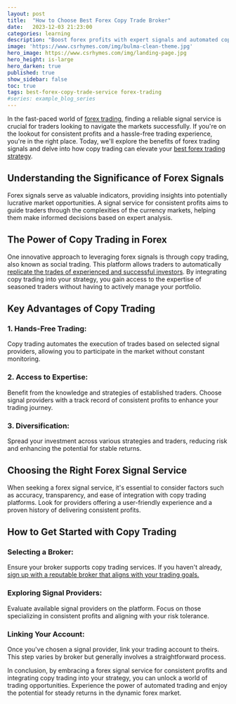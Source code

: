 ```yaml
---
layout: post
title:  "How to Choose Best Forex Copy Trade Broker"
date:   2023-12-03 21:23:00
categories: learning
description: "Boost forex profits with expert signals and automated copy trading broker. Elevate your strategy for consistent success."
image: 'https://www.csrhymes.com/img/bulma-clean-theme.jpg'
hero_image: https://www.csrhymes.com/img/landing-page.jpg
hero_height: is-large
hero_darken: true
published: true
show_sidebar: false
toc: true
tags: best-forex-copy-trade-service forex-trading
#series: example_blog_series
---
```


<p>In the fast-paced world of <a href="https://www.daytrading.ltd/learning/what-is-forex-trading">forex trading</a>, finding a reliable signal service is crucial for traders looking to navigate the markets successfully. If you're on the lookout for consistent profits and a hassle-free trading experience, you're in the right place. Today, we'll explore the benefits of forex trading signals and delve into how copy trading can elevate your <a href="https://www.daytrading.ltd/learning/best-forex-trading-strategy">best forex trading strategy</a>.</p>

## Understanding the Significance of Forex Signals
<p>Forex signals serve as valuable indicators, providing insights into potentially lucrative market opportunities. A signal service for consistent profits aims to guide traders through the complexities of the currency markets, helping them make informed decisions based on expert analysis.</p>

## The Power of Copy Trading in Forex
<p>One innovative approach to leveraging forex signals is through copy trading, also known as social trading. This platform allows traders to automatically <a href="https://www.icmarkets.com/global/en/social-trading-tools/social-trading-mobile-app/?camp=7746" rel="nofollow">replicate the trades of experienced and successful investors</a>. By integrating copy trading into your strategy, you gain access to the expertise of seasoned traders without having to actively manage your portfolio.</p>

## Key Advantages of Copy Trading
<h3>1. Hands-Free Trading:</h3>
<p>Copy trading automates the execution of trades based on selected signal providers, allowing you to participate in the market without constant monitoring.</p>

<h3>2. Access to Expertise:</h3>
<p>Benefit from the knowledge and strategies of established traders. Choose signal providers with a track record of consistent profits to enhance your trading journey.</p>

<h3>3. Diversification:</h3>
<p>Spread your investment across various strategies and traders, reducing risk and enhancing the potential for stable returns.</p>

## Choosing the Right Forex Signal Service
<p>When seeking a forex signal service, it's essential to consider factors such as accuracy, transparency, and ease of integration with copy trading platforms. Look for providers offering a user-friendly experience and a proven history of delivering consistent profits.</p>

## How to Get Started with Copy Trading
<h3>Selecting a Broker:</h3>
<p>Ensure your broker supports copy trading services. If you haven't already, <a href="https://www.icmarkets.com/global/en/social-trading-tools/social-trading-mobile-app/?camp=7746" rel="nofollow">sign up with a reputable broker that aligns with your trading goals.</a></p>

<h3>Exploring Signal Providers:</h3>
<p>Evaluate available signal providers on the platform. Focus on those specializing in consistent profits and aligning with your risk tolerance.</p>

<h3>Linking Your Account:</h3>
<p>Once you've chosen a signal provider, link your trading account to theirs. This step varies by broker but generally involves a straightforward process.</p>

<p>In conclusion, by embracing a forex signal service for consistent profits and integrating copy trading into your strategy, you can unlock a world of trading opportunities. Experience the power of automated trading and enjoy the potential for steady returns in the dynamic forex market.</p>

<script type='application/ld+json'>
{
  "@context": "https://schema.org",
  "@type": "FAQPage",
  "mainEntity": [
    {
      "@type": "Question",
      "name": "What are forex signals?",
      "acceptedAnswer": {
        "@type": "Answer",
        "text": "Forex signals are valuable indicators that offer insights into potential market opportunities, guiding traders through the complexities of currency markets with expert analysis."
      }
    },
    {
      "@type": "Question",
      "name": "What is copy trading in forex?",
      "acceptedAnswer": {
        "@type": "Answer",
        "text": "Copy trading, also known as social trading, is an innovative approach that allows traders to automatically replicate the trades of experienced investors. It provides access to the expertise of seasoned traders without active portfolio management."
      }
    },
    {
      "@type": "Question",
      "name": "What are the advantages of copy trading?",
      "acceptedAnswer": {
        "@type": "Answer",
        "text": "Key advantages of copy trading include hands-free trading, access to expertise from established traders, and the ability to diversify investments across various strategies and traders, reducing risk and enhancing potential returns."
      }
    },
    {
      "@type": "Question",
      "name": "How to choose the right forex signal service?",
      "acceptedAnswer": {
        "@type": "Answer",
        "text": "When selecting a forex signal service, consider factors such as accuracy, transparency, and ease of integration with copy trading platforms. Look for providers offering a user-friendly experience and a proven history of consistent profits."
      }
    },
    {
      "@type": "Question",
      "name": "What are the steps to get started with copy trading?",
      "acceptedAnswer": {
        "@type": "Answer",
        "text": "To get started with copy trading, ensure your broker supports these services. Sign up with a reputable broker, evaluate signal providers, choose one aligned with your goals, and link your trading account to theirs, following the broker-specific linking process."
      }
    },
    {
      "@type": "Question",
      "name": "Why should traders embrace forex signal services and copy trading?",
      "acceptedAnswer": {
        "@type": "Answer",
        "text": "By embracing a forex signal service and integrating copy trading into their strategy, traders can unlock a world of trading opportunities, experience the power of automated trading, and enjoy the potential for steady returns in the dynamic forex market."
      }
    }
  ]
}
</script>